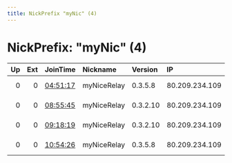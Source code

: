 ```yaml
---
title: NickPrefix "myNic" (4)
---
```


# NickPrefix: "myNic" (4)

|   Up |   Ext | JoinTime                                                                                            | Nickname    | Version   | IP             | AS           | CC   |   ORp |   Dirp | OS    | Contact                    |   eFamMembers |
|-----:|------:|:----------------------------------------------------------------------------------------------------|:------------|:----------|:---------------|:-------------|:-----|------:|-------:|:------|:---------------------------|--------------:|
|    0 |     0 | [04:51:17](https://metrics.torproject.org/rs.html#details/9FF82E4B37F6C3FD95EFD8ECBAEC7A62BC6DF86F) | myNiceRelay | 0.3.5.8   | 80.209.234.109 | UAB Rakrejus | lt   |   443 |      0 | Linux | myNiceRelay@mailinator.com |             1 |
|    0 |     0 | [08:55:45](https://metrics.torproject.org/rs.html#details/623A554F287FF4DB2FEE427000F9DE144197FD32) | myNiceRelay | 0.3.2.10  | 80.209.234.109 | UAB Rakrejus | lt   |   443 |      0 | Linux | mynicerelay@mailinator.com |             1 |
|    0 |     0 | [09:18:19](https://metrics.torproject.org/rs.html#details/2B7D855DDE7FB8B06C245D81D5BB86091700C35C) | myNiceRelay | 0.3.2.10  | 80.209.234.109 | UAB Rakrejus | lt   |   443 |      0 | Linux | mynicerelay@mailinator.com |             1 |
|    0 |     0 | [10:54:26](https://metrics.torproject.org/rs.html#details/4305C2DFDA4843F5E9D2A0087D00AD673B771DC6) | myNiceRelay | 0.3.5.8   | 80.209.234.109 | UAB Rakrejus | lt   |   443 |      0 | Linux | mynicerelay@mailinator.com |             1 |
